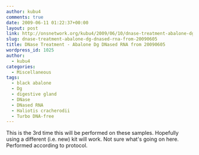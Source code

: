 ```yaml
---
author: kubu4
comments: true
date: 2009-06-11 01:22:37+00:00
layout: post
link: http://onsnetwork.org/kubu4/2009/06/10/dnase-treatment-abalone-dg-dnased-rna-from-20090605/
slug: dnase-treatment-abalone-dg-dnased-rna-from-20090605
title: DNase Treatment - Abalone Dg DNased RNA from 20090605
wordpress_id: 1025
author:
  - kubu4
categories:
  - Miscellaneous
tags:
  - black abalone
  - Dg
  - digestive gland
  - DNase
  - DNased RNA
  - Haliotis cracherodii
  - Turbo DNA-free
---
```


This is the 3rd time this will be performed on these samples. Hopefully using a different (i.e. new) kit will work. Not sure what's going on here. Performed according to protocol.

